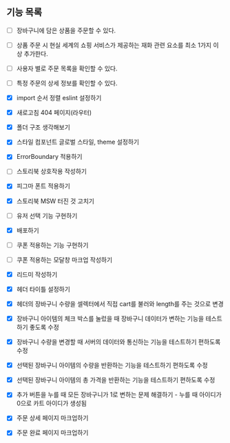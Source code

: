 ## 기능 목록

- [ ] 장바구니에 담은 상품을 주문할 수 있다.
- [ ] 상품 주문 시 현실 세계의 쇼핑 서비스가 제공하는 재화 관련 요소를 최소 1가지 이상 추가한다.
- [ ] 사용자 별로 주문 목록을 확인할 수 있다.
- [ ] 특정 주문의 상세 정보를 확인할 수 있다.

- [x] import 순서 정렬 eslint 설정하기
- [x] 새로고침 404 페이지(라우터)
- [x] 폴더 구조 생각해보기
- [x] 스타일 컴포넌트 글로벌 스타일, theme 설정하기
- [x] ErrorBoundary 적용하기
- [ ] 스토리북 상호작용 작성하기
- [x] 피그마 폰트 적용하기
- [x] 스토리북 MSW 터진 것 고치기
- [ ] 유저 선택 기능 구현하기
- [x] 배포하기

- [ ] 쿠폰 적용하는 기능 구현하기
- [ ] 쿠폰 적용하는 모달창 마크업 작성하기
- [x] 리드미 작성하기
- [x] 헤더 타이틀 설정하기

- [x] 헤더의 장바구니 수량을 셀렉터에서 직접 cart를 불러와 length를 주는 것으로 변경
- [x] 장바구니 아이템의 체크 박스를 눌렀을 때 장바구니 데이터가 변하는 기능을 테스트하기 좋도록 수정
- [x] 장바구니 수량을 변경할 때 서버의 데이터와 통신하는 기능을 테스트하기 편하도록 수정
- [x] 선택된 장바구니 아이템의 수량을 반환하는 기능을 테스트하기 편하도록 수정
- [x] 선택된 장바구니 아이템의 총 가격을 반환하는 기능을 테스트하기 편하도록 수정

- [x] 추가 버튼을 누를 때 모든 장바구니가 1로 변하는 문제 해결하기 - 누를 때 아이디가 0으로 카트 아이디가 생성됨
- [x] 주문 상세 페이지 마크업하기
- [x] 주문 완료 페이지 마크업하기

